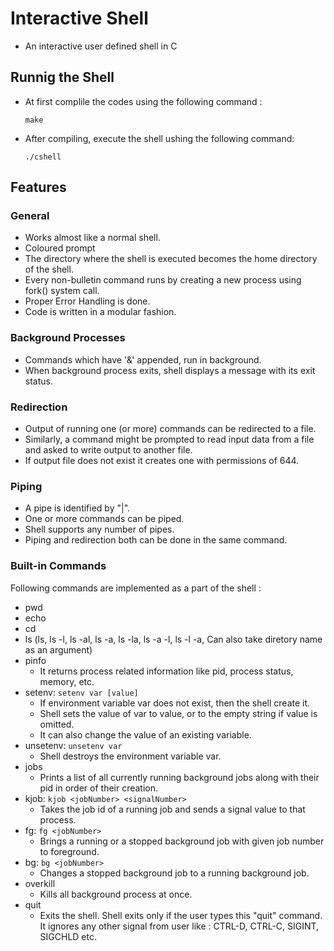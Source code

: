# Interactive Shell
* An interactive user defined shell in C

## Runnig the Shell 
* At first complile the codes using the following command :

  ```make```


* After compiling, execute the shell ushing the following command:

  ```./cshell```

## Features
### General
* Works almost like a normal shell.
* Coloured prompt 
* The directory where the shell is executed becomes the home directory of the shell.
* Every non-bulletin command runs by creating a new process using fork() system call.
* Proper Error Handling is done.
* Code is written in a modular fashion.

### Background Processes
* Commands which have '&' appended, run in background.
* When background process exits, shell displays a message with its exit status.

### Redirection
* Output of running one (or more) commands can be redirected to a file.
* Similarly, a command might be prompted to read input data from a file and asked to write output to another file.
* If output file does not exist it creates one with permissions of 644.

### Piping

* A pipe is identified by "|".
* One or more commands can be piped.
* Shell supports any number of pipes.
* Piping and redirection both can be done in the same command.

### Built-in Commands

Following commands are implemented as a part of the shell :
* pwd
* echo
* cd
* ls (ls, ls -l, ls -al, ls -a, ls -la, ls -a -l, ls -l -a, Can also take diretory name as an argument)
* pinfo
  * It returns process related information like pid, process status, memory, etc.
* setenv:  ```setenv var [value]```
  * If environment variable var does not exist, then the shell create it.
  * Shell sets the value of var to value, or to the empty string if value is omitted.
  * It can also change the value of an existing variable.
* unsetenv:  ```unsetenv var```
  * Shell destroys the environment variable var.
* jobs
  * Prints a list of all currently running background jobs along with their pid in order of their creation.
* kjob:  ```kjob <jobNumber> <signalNumber>```
  * Takes the job id of a running job and sends a signal value to that process.
* fg:  ```fg <jobNumber>```
  * Brings a running or a stopped background job with given job number to foreground.
* bg:  ```bg <jobNumber>```
  * Changes a stopped background job to a running background job.
* overkill
  * Kills all background process at once.
* quit
  * Exits the shell. Shell exits only if the user types this "quit" command. It ignores any other signal from user like : CTRL-D, CTRL-C, SIGINT, SIGCHLD etc.